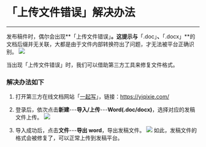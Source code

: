 # 「上传文件错误」解决办法

---
发布稿件时，偶尔会出现**「上传文件错误」**。这提示与**「.doc」**、**「.docx」**的文档后缀并无关联，大都是由于文件内部转换符出了问题，才无法被平台正确识别。
![](http://tc.seoipo.com/20180929165113.png)

当出现「上传文件错误」时，我们可以借助第三方工具来修复文件格式。

### 解决办法如下

1. 打开第三方在线文档网站「[一起写](https://yiqixie.com/)」，链接：<https://yiqixie.com/>

2. 登录后，依次点击**新建**---**导入/上传**---**Word(.doc/docx)**，选择对应的发稿文件上传。
![](http://tc.seoipo.com/20180929170912.png)

3. 导入成功后，点击**文件**---**导出 word**，导出发稿文件。
![](http://tc.seoipo.com/20180929171427.png)
如此，发稿文件的格式会被修复了，可以正常上传到发稿平台。
